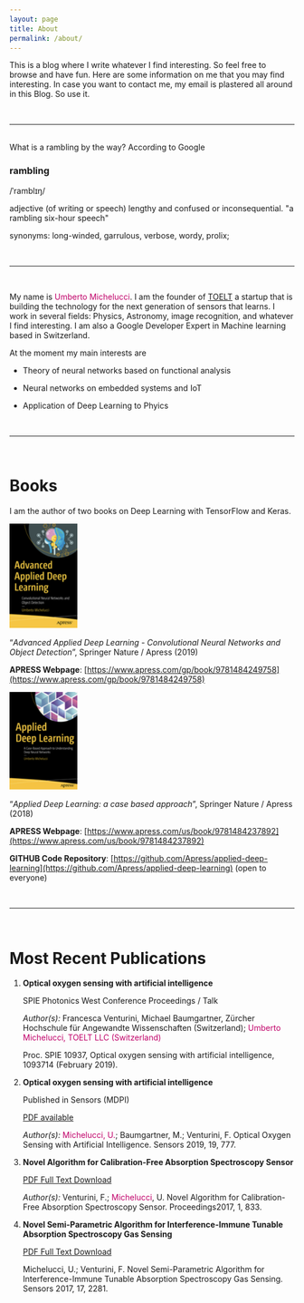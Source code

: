 ```yaml
---
layout: page
title: About
permalink: /about/
---
```


This is a blog where I write whatever I find interesting. So feel free to browse
and have fun. Here are some information on me that you may find interesting.
In case you want to contact me, my email is plastered all around in this Blog.
So use it.

<br/>

----
<br/>   
What is a rambling by the way? According to Google

### rambling

/ˈramblɪŋ/

adjective
(of writing or speech) lengthy and confused or inconsequential.
"a rambling six-hour speech"

synonyms:	long-winded, garrulous, verbose, wordy, prolix;

<br/>

----

<br/>

My name is <span style="color:rgb(192,0,105)">Umberto Michelucci</span>. I am the founder of
[TOELT](http://toelt.ai) a startup that
is building the technology for the next generation of sensors that learns.
I work in several fields: Physics, Astronomy, image recognition, and whatever
I find interesting. I am also a Google Developer Expert in Machine learning
based in Switzerland.

At the moment my main interests are

- Theory of neural networks based on functional analysis

- Neural networks on embedded systems and IoT

- Application of Deep Learning to Phyics

<br/>

----

<br/>

# Books

I am the author of two books on Deep Learning with TensorFlow and Keras.

<img src="/assets/cover2.png" alt="Cover1" width="120"/>

“_Advanced Applied Deep Learning -
Convolutional Neural Networks and Object Detection_”, Springer Nature / Apress (2019)

__APRESS Webpage__: [https://www.apress.com/gp/book/9781484249758](https://www.apress.com/gp/book/9781484249758)

<img src="/assets/cover1.png" alt="Cover1" width="120"/>

“_Applied Deep Learning: a case based approach_”, Springer Nature / Apress (2018)

__APRESS Webpage__: [https://www.apress.com/us/book/9781484237892](https://www.apress.com/us/book/9781484237892)

__GITHUB Code Repository__: [https://github.com/Apress/applied-deep-learning](https://github.com/Apress/applied-deep-learning) (open to everyone)


<br/>

----

<br/>

# Most Recent Publications

1. **Optical oxygen sensing with artificial intelligence**

   SPIE Photonics West Conference Proceedings / Talk

   *Author(s):* Francesca Venturini, Michael Baumgartner, Zürcher Hochschule für Angewandte Wissenschaften (Switzerland);
<span style="color:rgb(192,0,105)">Umberto Michelucci, TOELT LLC (Switzerland)</span>

   Proc. SPIE 10937, Optical oxygen sensing with artificial intelligence, 1093714 (February 2019).

2. **Optical oxygen sensing with artificial intelligence**

   Published in Sensors (MDPI)

   [PDF available](https://www.mdpi.com/1424-8220/19/4/777/pdf)

   *Author(s):* <span style="color:rgb(192,0,105)">Michelucci, U.</span>; Baumgartner, M.; Venturini, F. Optical Oxygen Sensing with Artificial Intelligence. Sensors 2019, 19, 777.

3. **Novel Algorithm for Calibration-Free Absorption Spectroscopy Sensor**

   [PDF Full Text Download](https://www.mdpi.com/2504-3900/1/8/833/pdf)

   *Author(s):* Venturini, F.; <span style="color:rgb(192,0,105)">Michelucci</span>,
   U. Novel Algorithm for Calibration-Free Absorption Spectroscopy Sensor. Proceedings2017, 1, 833.

4. **Novel Semi-Parametric Algorithm for Interference-Immune Tunable Absorption Spectroscopy Gas Sensing**

   [PDF Full Text Download](https://www.mdpi.com/1424-8220/17/10/2281/pdf)

   Michelucci, U.; Venturini, F. Novel Semi-Parametric Algorithm for Interference-Immune Tunable Absorption Spectroscopy Gas Sensing. Sensors 2017, 17, 2281.
